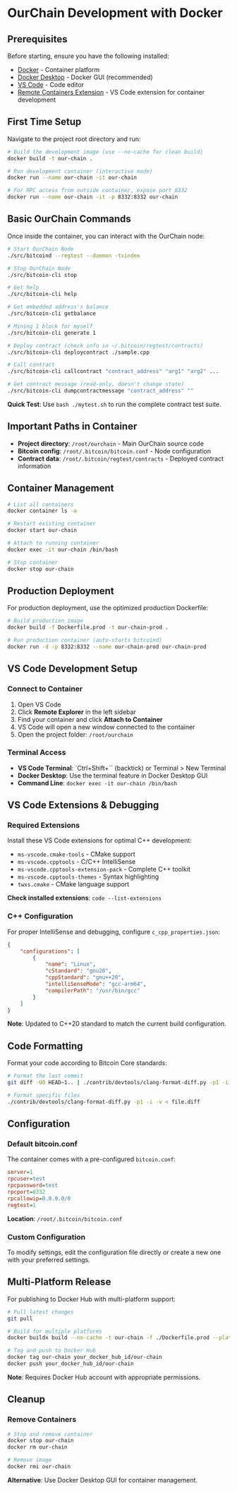 # OurChain Development with Docker

## Prerequisites

Before starting, ensure you have the following installed:

- [Docker](https://www.docker.com/) - Container platform
- [Docker Desktop](https://www.docker.com/products/docker-desktop/) - Docker GUI (recommended)
- [VS Code](https://code.visualstudio.com/) - Code editor
- [Remote Containers Extension](https://marketplace.visualstudio.com/items?itemName=ms-vscode-remote.remote-containers) - VS Code extension for container development

## First Time Setup

Navigate to the project root directory and run:

```bash
# Build the development image (use --no-cache for clean build)
docker build -t our-chain .

# Run development container (interactive mode)
docker run --name our-chain -it our-chain

# For RPC access from outside container, expose port 8332
docker run --name our-chain -it -p 8332:8332 our-chain
```

## Basic OurChain Commands

Once inside the container, you can interact with the OurChain node:

```bash
# Start OurChain Node
./src/bitcoind --regtest --daemon -txindex

# Stop OurChain Node
./src/bitcoin-cli stop

# Get help
./src/bitcoin-cli help

# Get embedded address's balance
./src/bitcoin-cli getbalance

# Mining 1 block for myself
./src/bitcoin-cli generate 1

# Deploy contract (check info in ~/.bitcoin/regtest/contracts)
./src/bitcoin-cli deploycontract ./sample.cpp

# Call contract
./src/bitcoin-cli callcontract "contract_address" "arg1" "arg2" ...

# Get contract message (read-only, doesn't change state)
./src/bitcoin-cli dumpcontractmessage "contract_address" ""
```

**Quick Test**: Use `bash ./mytest.sh` to run the complete contract test suite.

## Important Paths in Container

- **Project directory**: `/root/ourchain` - Main OurChain source code
- **Bitcoin config**: `/root/.bitcoin/bitcoin.conf` - Node configuration
- **Contract data**: `/root/.bitcoin/regtest/contracts` - Deployed contract information

## Container Management

```bash
# List all containers
docker container ls -a

# Restart existing container
docker start our-chain

# Attach to running container
docker exec -it our-chain /bin/bash

# Stop container
docker stop our-chain
```

## Production Deployment

For production deployment, use the optimized production Dockerfile:

```bash
# Build production image
docker build -f Dockerfile.prod -t our-chain-prod .

# Run production container (auto-starts bitcoind)
docker run -d -p 8332:8332 --name our-chain-prod our-chain-prod
```

## VS Code Development Setup

### Connect to Container

1. Open VS Code
2. Click **Remote Explorer** in the left sidebar
3. Find your container and click **Attach to Container**
4. VS Code will open a new window connected to the container
5. Open the project folder: `/root/ourchain`

### Terminal Access

- **VS Code Terminal**: `Ctrl+Shift+`` (backtick) or Terminal > New Terminal
- **Docker Desktop**: Use the terminal feature in Docker Desktop GUI
- **Command Line**: `docker exec -it our-chain /bin/bash`

## VS Code Extensions & Debugging

### Required Extensions

Install these VS Code extensions for optimal C++ development:

- `ms-vscode.cmake-tools` - CMake support
- `ms-vscode.cpptools` - C/C++ IntelliSense
- `ms-vscode.cpptools-extension-pack` - Complete C++ toolkit
- `ms-vscode.cpptools-themes` - Syntax highlighting
- `twxs.cmake` - CMake language support

**Check installed extensions**: `code --list-extensions`

### C++ Configuration

For proper IntelliSense and debugging, configure `c_cpp_properties.json`:

```json
{
    "configurations": [
        {
            "name": "Linux",
            "cStandard": "gnu20",
            "cppStandard": "gnu++20",
            "intelliSenseMode": "gcc-arm64",
            "compilerPath": "/usr/bin/gcc"
        }
    ]
}
```

**Note**: Updated to C++20 standard to match the current build configuration.

## Code Formatting

Format your code according to Bitcoin Core standards:

```bash
# Format the last commit
git diff -U0 HEAD~1.. | ./contrib/devtools/clang-format-diff.py -p1 -i -v

# Format specific files
./contrib/devtools/clang-format-diff.py -p1 -i -v < file.diff
```

## Configuration

### Default bitcoin.conf

The container comes with a pre-configured `bitcoin.conf`:

```ini
server=1
rpcuser=test
rpcpassword=test
rpcport=8332
rpcallowip=0.0.0.0/0
regtest=1
```

**Location**: `/root/.bitcoin/bitcoin.conf`

### Custom Configuration

To modify settings, edit the configuration file directly or create a new one with your preferred settings.

## Multi-Platform Release

For publishing to Docker Hub with multi-platform support:

```bash
# Pull latest changes
git pull

# Build for multiple platforms
docker buildx build --no-cache -t our-chain -f ./Dockerfile.prod --platform linux/amd64,linux/arm64 .

# Tag and push to Docker Hub
docker tag our-chain your_docker_hub_id/our-chain
docker push your_docker_hub_id/our-chain
```

**Note**: Requires Docker Hub account with appropriate permissions.

## Cleanup

### Remove Containers

```bash
# Stop and remove container
docker stop our-chain
docker rm our-chain

# Remove image
docker rmi our-chain
```

**Alternative**: Use Docker Desktop GUI for container management.
